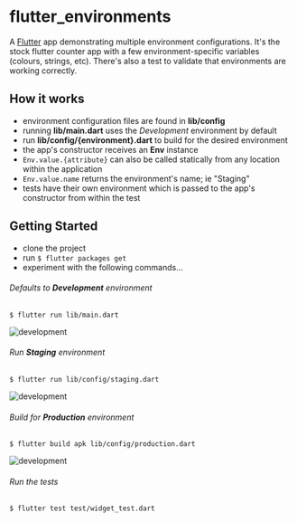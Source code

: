 # flutter_environments

A [Flutter](https://flutter.io/) app demonstrating multiple environment configurations. It's the stock flutter counter app with a few environment-specific variables (colours, strings, etc). There's also a test to validate that environments are working correctly.


## How it works

- environment configuration files are found in **lib/config**
- running **lib/main.dart** uses the *Development* environment by default
- run **lib/config/{environment}.dart** to build for the desired environment
- the app's constructor receives an **Env** instance
- `Env.value.{attribute}` can also be called statically from any location within the application 
- `Env.value.name` returns the environment's name; ie "Staging" 
- tests have their own environment which is passed to the app's constructor from within the test



## Getting Started

- clone the project
- run `$ flutter packages get` 
- experiment with the following commands...

###### Defaults to **Development** environment 
 
`$ flutter run lib/main.dart`

![development](https://raw.githubusercontent.com/ROTGP/flutter_environments/master/screenshots/development.png)


###### Run **Staging** environment
`$ flutter run lib/config/staging.dart`

![development](https://raw.githubusercontent.com/ROTGP/flutter_environments/master/screenshots/staging.png)

###### Build for **Production** environment
`$ flutter build apk lib/config/production.dart`

![development](https://raw.githubusercontent.com/ROTGP/flutter_environments/master/screenshots/production.png)


###### Run the tests
`$ flutter test test/widget_test.dart`



